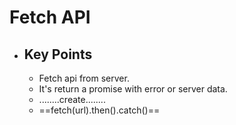 # Fetch API
- ## Key Points
	- Fetch api from server.
	- It's return a promise with error or server data.
	- ........create........
	- ==fetch(url).then().catch()==
